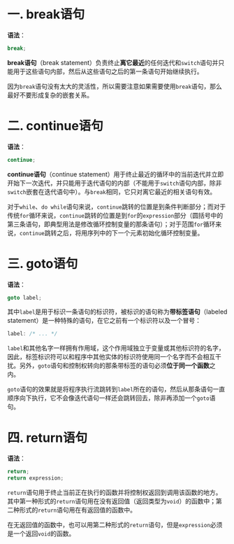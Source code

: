 # 一. break语句

**语法**：

```c++
break;
```

**break语句**（break statement）负责终止**离它最近**的任何迭代和`switch`语句并只能用于这些语句内部，然后从这些语句之后的第一条语句开始继续执行。

因为`break`语句没有太大的灵活性，所以需要注意如果需要使用`break`语句，那么最好不要形成复杂的嵌套关系。



# 二. continue语句

**语法**：

```c++
continue;
```

**continue语句**（continue statement）用于终止最近的循环中的当前迭代并立即开始下一次迭代，并只能用于迭代语句的内部（不能用于`switch`语句内部，除非`switch`嵌套在迭代语句中）。与`break`相同，它只对离它最近的相关语句有效。

对于`while`、`do while`语句来说，`continue`跳转的位置是到条件判断部分；而对于传统`for`循环来说，`continue`跳转的位置是到`for`的`expression`部分（圆括号中的第三条语句，即典型用法是修改循环控制变量的那条语句）；对于范围`for`循环来说，`continue`跳转之后，将用序列中的下一个元素初始化循环控制变量。



# 三. goto语句

**语法**：

```c++
goto label;
```

其中`label`是用于标识一条语句的标识符，被标识的语句称为**带标签语句**（labeled statement）是一种特殊的语句，在它之前有一个标识符以及一个冒号：

```c++
label: /* ... */
```

`label`和其他名字一样拥有作用域，这个作用域独立于变量或其他标识符的名字，因此，标签标识符可以和程序中其他实体的标识符使用同一个名字而不会相互干扰。另外，`goto`语句和控制权转向的那条带标签的语句必须**位于同一个函数**之内。

`goto`语句的效果就是将程序执行流跳转到`label`所在的语句，然后从那条语句一直顺序向下执行，它不会像迭代语句一样还会跳转回去，除非再添加一个`goto`语句。



# 四. return语句

**语法**：

```c++
return;
return expression;
```

`return`语句用于终止当前正在执行的函数并将控制权返回到调用该函数的地方。其中第一种形式的`return`语句用在没有返回值（返回类型为`void`）的函数中；第二种形式的`return`语句用在有返回值的函数中。

在无返回值的函数中，也可以用第二种形式的`return`语句，但是`expression`必须是一个返回`void`的函数。